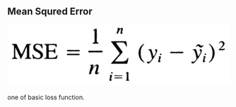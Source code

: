 ## Mean Squred Error

![mean_squared_error](./img/mean_squared_error.gif)

 one of basic loss function.
